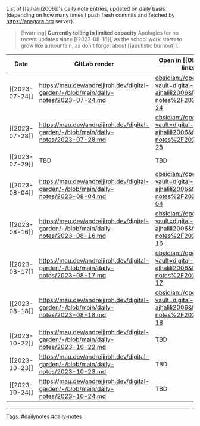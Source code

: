 List of [[ajhalili2006]]'s daily note entries, updated on daily basis (depending on how many times I push fresh commits and fetched by <https://anagora.org> server).

>[!warning] **Currently toiling in limited capacity**
>Apologies for no recent updates since [[2023-08-18]], as the school work starts to grow like a mountain, as don't forget about [[auutistic burnout]].


| Date | GitLab render | Open in [[Obsidian]] links |
| --- | --- | --- |
| [[2023-07-24]] | <https://mau.dev/andreijiroh.dev/digital-garden/-/blob/main/daily-notes/2023-07-24.md> | <obsidian://open?vault=digital-garden-ajhalili2006&file=daily-notes%2F2023-07-24> |
| [[2023-07-28]] | <https://mau.dev/andreijiroh.dev/digital-garden/-/blob/main/daily-notes/2023-07-28.md> | <obsidian://open?vault=digital-garden-ajhalili2006&file=daily-notes%2F2023-07-28>
| [[2023-07-29]] | TBD | TBD
| [[2023-08-04]] | <https://mau.dev/andreijiroh.dev/digital-garden/-/blob/main/daily-notes/2023-08-04.md> | <obsidian://open?vault=digital-garden-ajhalili2006&file=daily-notes%2F2023-08-04>
| [[2023-08-16]] | <https://mau.dev/andreijiroh.dev/digital-garden/-/blob/main/daily-notes/2023-08-16.md> | <obsidian://open?vault=digital-garden-ajhalili2006&file=daily-notes%2F2023-08-16>
| [[2023-08-17]] | <https://mau.dev/andreijiroh.dev/digital-garden/-/blob/main/daily-notes/2023-08-17.md> | <obsidian://open?vault=digital-garden-ajhalili2006&file=daily-notes%2F2023-08-17>
| [[2023-08-18]] | <https://mau.dev/andreijiroh.dev/digital-garden/-/blob/main/daily-notes/2023-08-18.md> | <obsidian://open?vault=digital-garden-ajhalili2006&file=daily-notes%2F2023-08-18>
| [[2023-10-22]] | <https://mau.dev/andreijiroh.dev/digital-garden/-/blob/main/daily-notes/2023-10-22.md> | TBD |
| [[2023-10-23]] | <https://mau.dev/andreijiroh.dev/digital-garden/-/blob/main/daily-notes/2023-10-23.md> | TBD |
| [[2023-10-24]] | <https://mau.dev/andreijiroh.dev/digital-garden/-/blob/main/daily-notes/2023-10-24.md> | TBD |

---

Tags: #dailynotes #daily-notes